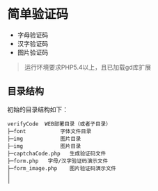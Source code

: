 #  简单验证码
 + 字母验证码
 + 汉字验证码
 + 图片验证码
  

> 运行环境要求PHP5.4以上，且已加载gd库扩展

 

## 目录结构

初始的目录结构如下：

~~~
verifyCode  WEB部署目录（或者子目录）
├─font           字体文件目录
├─img            图片目录
├─img            图片目录
├─captchaCode.php   生成验证码文件
├─form.php   字母/汉字验证码演示文件
├─form_image.php    图片验证码演示文件
│   
│   
  
 
~~~